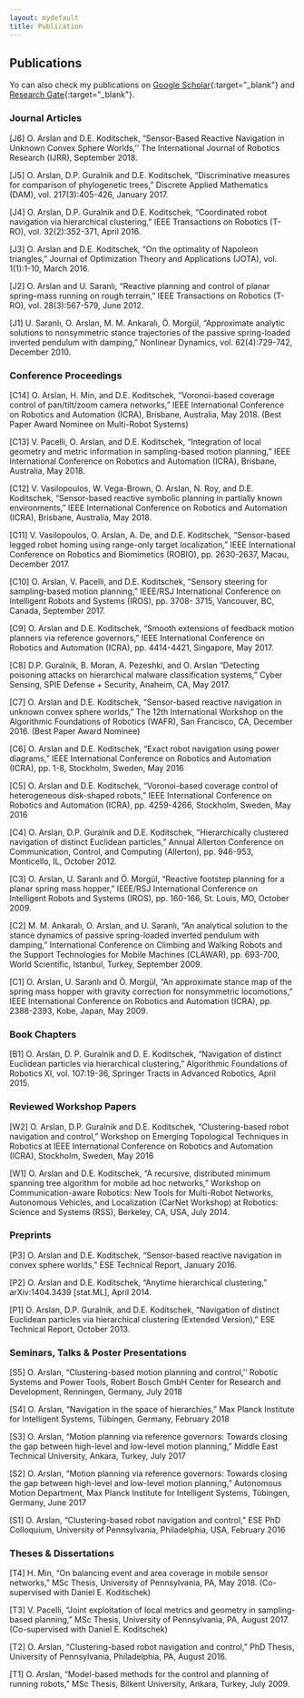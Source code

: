 ```yaml
---
layout: mydefault
title: Publication
---
```



## Publications

Yo can also check my publications on [Google Scholar](https://scholar.google.de/citations?user=6W1pEn0AAAAJ&hl=en){:target="_blank"} and [Research Gate](https://www.researchgate.net/profile/Omur_Arslan){:target="_blank"}.

### Journal Articles

[J6] O. Arslan and D.E. Koditschek, “Sensor-Based Reactive Navigation in Unknown Convex Sphere Worlds,’’ The International Journal of Robotics Research (IJRR), September 2018.

[J5] O. Arslan, D.P. Guralnik and D.E. Koditschek, “Discriminative measures for comparison of phylogenetic trees,” Discrete Applied Mathematics (DAM), vol. 217(3):405-426, January 2017.

[J4] O. Arslan, D.P. Guralnik and D.E. Koditschek, “Coordinated robot navigation via hierarchical clustering,” IEEE Transactions on Robotics (T-RO), vol. 32(2):352-371, April 2016.

[J3] O. Arslan and D.E. Koditschek, “On the optimality of Napoleon triangles,” Journal of Optimization Theory and Applications (JOTA), vol. 1(1):1-10, March 2016.

[J2] O. Arslan and U. Saranlı, “Reactive planning and control of planar spring–mass running on rough terrain,” IEEE Transactions on Robotics (T-RO), vol. 28(3):567-579, June 2012.

[J1] U. Saranlı, O. Arslan, M. M. Ankaralı, Ö. Morgül, “Approximate analytic solutions to nonsymmetric stance trajectories of the passive spring-loaded inverted pendulum with damping,” Nonlinear Dynamics, vol. 62(4):729-742, December 2010. 

### Conference Proceedings

[C14] O. Arslan, H. Min, and D.E. Koditschek, “Voronoi-based coverage control of pan/tilt/zoom camera networks,” IEEE International Conference on Robotics and Automation (ICRA), Brisbane, Australia, May 2018. (Best Paper Award Nominee on Multi-Robot Systems)

[C13] V. Pacelli, O. Arslan, and D.E. Koditschek, “Integration of local geometry and metric information in sampling-based motion planning,” IEEE International Conference on Robotics and Automation (ICRA), Brisbane, Australia, May 2018.

[C12] V. Vasilopoulos, W. Vega-Brown, O. Arslan, N. Roy, and D.E. Koditschek, “Sensor-based reactive symbolic planning in partially known environments,” IEEE International Conference on Robotics and Automation (ICRA), Brisbane, Australia, May 2018.

[C11] V. Vasilopoulos, O. Arslan, A. De, and D.E. Koditschek, “Sensor-based legged robot homing using range-only target localization,” IEEE International Conference on Robotics and Biomimetics (ROBIO), pp. 2630-2637, Macau, December 2017.

[C10] O. Arslan, V. Pacelli, and D.E. Koditschek, “Sensory steering for sampling-based motion planning,” IEEE/RSJ International Conference on Intelligent Robots and Systems (IROS), pp. 3708- 3715, Vancouver, BC, Canada, September 2017.

[C9] O. Arslan and D.E. Koditschek, “Smooth extensions of feedback motion planners via reference governors,” IEEE International Conference on Robotics and Automation (ICRA), pp. 4414-4421, Singapore, May 2017.

[C8] D.P. Guralnik, B. Moran, A. Pezeshki, and O. Arslan “Detecting poisoning attacks on hierarchical malware classification systems,” Cyber Sensing, SPIE Defense + Security, Anaheim, CA, May 2017.

[C7] O. Arslan and D.E. Koditschek, “Sensor-based reactive navigation in unknown convex sphere worlds,” The 12th International Workshop on the Algorithmic Foundations of Robotics (WAFR), San Francisco, CA, December 2016. (Best Paper Award Nominee)

[C6] O. Arslan and D.E. Koditschek, “Exact robot navigation using power diagrams,” IEEE International Conference on Robotics and Automation (ICRA), pp. 1-8, Stockholm, Sweden, May 2016

[C5] O. Arslan and D.E. Koditschek, “Voronoi-based coverage control of heterogeneous disk-shaped robots,” IEEE International Conference on Robotics and Automation (ICRA), pp. 4259-4266, Stockholm, Sweden, May 2016

[C4] O. Arslan, D.P. Guralnik and D.E. Koditschek, “Hierarchically clustered navigation of distinct Euclidean particles,” Annual Allerton Conference on Communication, Control, and Computing (Allerton), pp. 946-953, Monticello, IL, October 2012.

[C3] O. Arslan, U. Saranlı and Ö. Morgül, “Reactive footstep planning for a planar spring mass hopper,” IEEE/RSJ International Conference on Intelligent Robots and Systems (IROS), pp. 160-166, St. Louis, MO, October 2009.

[C2] M. M. Ankaralı, O. Arslan, and U. Saranlı, “An analytical solution to the stance dynamics of passive spring-loaded inverted pendulum with damping,” International Conference on Climbing and Walking Robots and the Support Technologies for Mobile Machines (CLAWAR), pp. 693-700, World Scientific, Istanbul, Turkey, September 2009.

[C1] O. Arslan, U. Saranlı and Ö. Morgül, “An approximate stance map of the spring mass hopper with gravity correction for nonsymmetric locomotions,” IEEE International Conference on Robotics and Automation (ICRA), pp. 2388-2393, Kobe, Japan, May 2009.

### Book Chapters

[B1] O. Arslan, D. P. Guralnik and D. E. Koditschek, “Navigation of distinct Euclidean particles via hierarchical clustering,” Algorithmic Foundations of Robotics XI, vol. 107:19-36, Springer Tracts in Advanced Robotics, April 2015. 

### Reviewed Workshop Papers

[W2] O. Arslan, D.P. Guralnik and D.E. Koditschek, “Clustering-based robot navigation and control,” Workshop on Emerging Topological Techniques in Robotics at IEEE International Conference on Robotics and Automation (ICRA), Stockholm, Sweden, May 2016

[W1] O. Arslan and D.E. Koditschek, “A recursive, distributed minimum spanning tree algorithm for mobile ad hoc networks,” Workshop on Communication-aware Robotics: New Tools for Multi-Robot Networks, Autonomous Vehicles, and Localization (CarNet Workshop) at Robotics: Science and Systems (RSS), Berkeley, CA, USA, July 2014.

### Preprints 

[P3] O. Arslan and D.E. Koditschek, “Sensor-based reactive navigation in convex sphere worlds,” ESE Technical Report, January 2016.

[P2] O. Arslan and D.E. Koditschek, “Anytime hierarchical clustering,” arXiv:1404.3439 [stat.ML], April 2014.

[P1] O. Arslan, D.P. Guralnik, and D.E. Koditschek, “Navigation of distinct Euclidean particles via hierarchical clustering (Extended Version),” ESE Technical Report, October 2013.

### Seminars, Talks & Poster Presentations

[S5] O. Arslan, “Clustering-based motion planning and control,’’ Robotic Systems and Power Tools, Robert Bosch GmbH Center for Research and Development, Renningen, Germany, July 2018

[S4] O. Arslan, “Navigation in the space of hierarchies,” Max Planck Institute for Intelligent Systems, Tübingen, Germany, February 2018

[S3] O. Arslan, “Motion planning via reference governors: Towards closing the gap between high-level and low-level motion planning,” Middle East Technical University, Ankara, Turkey, July 2017

[S2] O. Arslan, “Motion planning via reference governors: Towards closing the gap between high-level and low-level motion planning,” Autonomous Motion Department, Max Planck Institute for Intelligent Systems, Tübingen, Germany, June 2017

[S1] O. Arslan, “Clustering-based robot navigation and control,” ESE PhD Colloquium, University of Pennsylvania, Philadelphia, USA, February 2016

### Theses & Dissertations

[T4] H. Min, “On balancing event and area coverage in mobile sensor networks,” MSc
Thesis, University of Pennsylvania, PA, May 2018. (Co-supervised with Daniel E. Koditschek)

[T3] V. Pacelli, “Joint exploitation of local metrics and geometry in sampling-based planning,” MSc Thesis, University of Pennsylvania, PA, August 2017. (Co-supervised with Daniel E. Koditschek)

[T2] O. Arslan, “Clustering-based robot navigation and control,” PhD Thesis, University of Pennsylvania, Philadelphia, PA, August 2016.

[T1] O. Arslan, “Model-based methods for the control and planning of running robots,” MSc Thesis, Bilkent University, Ankara, Turkey, July 2009.
